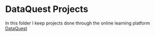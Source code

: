 # DataQuest Projects

In this folder I keep projects done through the online learning platform [DataQuest](https://www.dataquest.io/)
